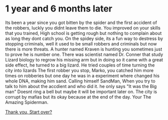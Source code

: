 # 1 year and 6 months later

Its been a year since you got bitten by the spider and the first accident of the robbers, luckly you didnt leave them to die. You improved on your skills that you trained, High school is getting rough but nothing to complain about as long they dont catch you.
On the spidey side, its a fun way to destress by stopping criminals, well it used to be small robbers and criminals but now there is more threats. A hunter named Kraven is hunting you sometimes just to prove he is number one. There was scientist named Dr. Conner that study Lizard biology to regrow his missing arm but in doing so it came with a great side effect, he turned to a big lizard. He tried couples of time turning the city into lizards
The first robber you stop, Marko, you catched him more times on robberies but one day he was in a experiment where changed his whole DNA, making him sand. Calling himself SandMan, When you try to talk to him about the accdient and who did it. he only says "It was the Big man"
Doesnt ring a bell but maybe it will be important later on.
The city is corrupt by mafias but its okay because at the end of the day. Your The Amazing Spiderman.

[Thank you, Start over?](alarm.md)

